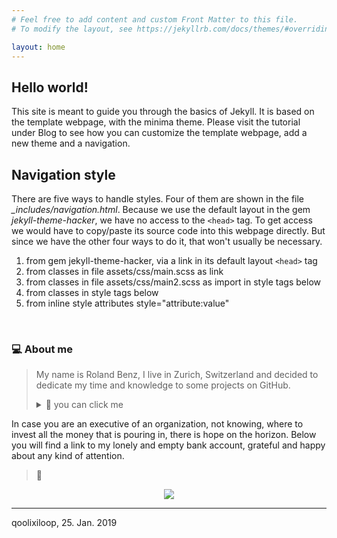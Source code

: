 ```yaml
---
# Feel free to add content and custom Front Matter to this file.
# To modify the layout, see https://jekyllrb.com/docs/themes/#overriding-theme-defaults

layout: home
---
```


## Hello world!

This site is meant to guide you through the basics of Jekyll. It is based on the template webpage, with the minima theme. Please visit the tutorial under Blog to see how you can customize the template webpage, add a new theme and a navigation.

## Navigation style
There are five ways to handle styles. Four of them are shown in the file *_includes/navigation.html*. Because we use the default layout in the gem *jekyll-theme-hacker*, we have no access to the `<head>` tag. To get access we would have to copy/paste its source code into this webpage directly. But since we have the other four ways to do it, that won't usually be necessary.
 
1. from gem jekyll-theme-hacker, via a link in its default layout `<head>` tag 
2. from classes in file assets/css/main.scss as link
3. from classes in file assets/css/main2.scss as import in style tags below
4. from classes in style tags below
5. from inline style attributes style="attribute:value"

<br>

### 💻 About me
> My name is Roland Benz, I live in Zurich, Switzerland and decided to dedicate my time and knowledge to some projects on GitHub. 
>
> <details>
> <summary markdown='span'> 📖 you can click me  
> </summary>
>
> 💫
>
> ##### Donations 
In case you are an executive of an organization, not knowing, where to invest all the money that is pouring in, there is hope on the horizon. Below you will find a link to my lonely and empty bank account, grateful and happy about any kind of attention.   
>
> 💫  
>    
> </details>  


<p align="center">
<a href="https://www.paypal.com/cgi-bin/webscr?cmd=_s-xclick&hosted_button_id=ZJSNJNBGL8MVE&source=url" target="_blank">
  <img src="https://www.paypalobjects.com/en_US/CH/i/btn/btn_donateCC_LG.gif"/>
</a>  
</p>

------------------------
qoolixiloop, 25. Jan. 2019  

  

